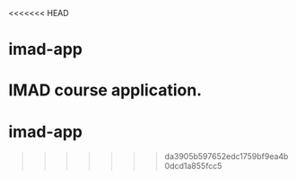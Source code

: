 <<<<<<< HEAD
# imad-app

IMAD course application.
=======
# imad-app
>>>>>>> da3905b597652edc1759bf9ea4b0dcd1a855fcc5
